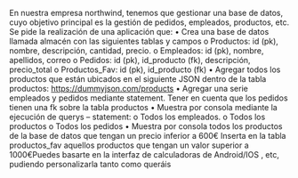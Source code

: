 En nuestra empresa northwind, tenemos que gestionar una base de datos, cuyo objetivo
principal es la gestión de pedidos, empleados, productos, etc.
Se pide la realización de una aplicación que:
• Crea una base de datos llamada almacén con las siguientes tablas y campos
o Productos: id (pk), nombre, descripción, cantidad, precio.
o Empleados: id (pk), nombre, apellidos, correo
o Pedidos: id (pk), id_producto (fk), descripción, precio_total
o Productos_Fav: id (pk), id_producto (fk)
• Agregar todos los productos que están ubicados en el siguiente JSON dentro de
la tabla productos: https://dummyjson.com/products
• Agregar una serie empleados y pedidos mediante statement. Tener en cuenta que
los pedidos tienen una fk sobre la tabla productos
• Muestra por consola mediante la ejecución de querys – statement:
o Todos los empleados.
o Todos los productos
o Todos los pedidos
• Muestra por consola todos los productos de la base de datos que tengan un precio
inferior a 600€
Inserta en la tabla productos_fav aquellos productos que tengan un valor superior a
1000€Puedes basarte en la interfaz de calculadoras de Android/IOS , etc, pudiendo
personalizarla tanto como queráis
